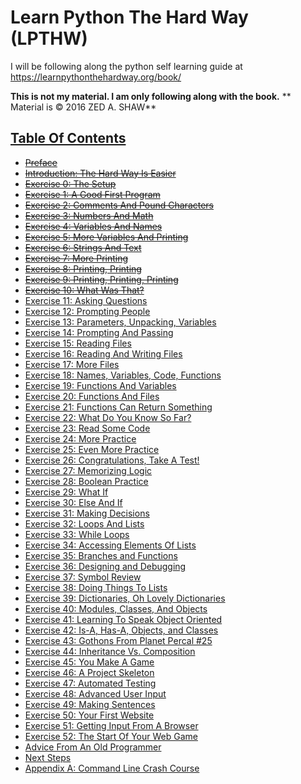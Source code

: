 # Learn Python The Hard Way (LPTHW)

I will be following along the python self learning guide at https://learnpythonthehardway.org/book/

**This is not my material.  I am only following along with the book.**
** Material is © 2016 ZED A. SHAW**

## [Table Of Contents](https://learnpythonthehardway.org/book/ "Table Of Contents")

* ~~[Preface](https://learnpythonthehardway.org/book/preface.html "Preface")~~
* ~~[Introduction: The Hard Way Is Easier](https://learnpythonthehardway.org/book/intro.html "Introduction")~~
* ~~[Exercise 0: The Setup](https://learnpythonthehardway.org/book/ex0.html "Exercise 0")~~
* ~~[Exercise 1: A Good First Program](https://learnpythonthehardway.org/book/ex1.html "Exercise 1")~~
* ~~[Exercise 2: Comments And Pound Characters](https://learnpythonthehardway.org/book/ex2.html "Exercise 2")~~
* ~~[Exercise 3: Numbers And Math](https://learnpythonthehardway.org/book/ex3.html "Exercise 3")~~
* ~~[Exercise 4: Variables And Names](https://learnpythonthehardway.org/book/ex4.html "Exercise 4")~~
* ~~[Exercise 5: More Variables And Printing](https://learnpythonthehardway.org/book/ex5.html "Exercise 5")~~
* ~~[Exercise 6: Strings And Text](https://learnpythonthehardway.org/book/ex6.html "Exercise 6")~~
* ~~[Exercise 7: More Printing](https://learnpythonthehardway.org/book/ex7.html "Exercise 7")~~
* ~~[Exercise 8: Printing, Printing](https://learnpythonthehardway.org/book/ex8.html "Exercise 8")~~
* ~~[Exercise 9: Printing, Printing, Printing](https://learnpythonthehardway.org/book/ex9.html "Exercise 9")~~
* ~~[Exercise 10: What Was That?](https://learnpythonthehardway.org/book/ex10.html "Exercise 10")~~
* [Exercise 11: Asking Questions](https://learnpythonthehardway.org/book/ex11.html "Exercise 11")
* [Exercise 12: Prompting People](https://learnpythonthehardway.org/book/ex12.html "Exercise 12")
* [Exercise 13: Parameters, Unpacking, Variables](https://learnpythonthehardway.org/book/ex13.html "Exercise 13")
* [Exercise 14: Prompting And Passing](https://learnpythonthehardway.org/book/ex14.html "Exercise 14")
* [Exercise 15: Reading Files](https://learnpythonthehardway.org/book/ex15.html "Exercise 15")
* [Exercise 16: Reading And Writing Files](https://learnpythonthehardway.org/book/ex16.html "Exercise 16")
* [Exercise 17: More Files](https://learnpythonthehardway.org/book/ex17.html "Exercise 17")
* [Exercise 18: Names, Variables, Code, Functions](https://learnpythonthehardway.org/book/ex18.html "Exercise 18")
* [Exercise 19: Functions And Variables](https://learnpythonthehardway.org/book/ex19.html "Exercise 19")
* [Exercise 20: Functions And Files](https://learnpythonthehardway.org/book/ex20.html "Exercise 20")
* [Exercise 21: Functions Can Return Something](https://learnpythonthehardway.org/book/ex21.html "Exercise 21")
* [Exercise 22: What Do You Know So Far?](https://learnpythonthehardway.org/book/ex22.html "Exercise 22")
* [Exercise 23: Read Some Code](https://learnpythonthehardway.org/book/ex23.html "Exercise 23")
* [Exercise 24: More Practice](https://learnpythonthehardway.org/book/ex24.html "Exercise 24")
* [Exercise 25: Even More Practice](https://learnpythonthehardway.org/book/ex25.html "Exercise 25")
* [Exercise 26: Congratulations, Take A Test!](https://learnpythonthehardway.org/book/ex26.html "Exercise 26")
* [Exercise 27: Memorizing Logic](https://learnpythonthehardway.org/book/ex27.html "Exercise 27")
* [Exercise 28: Boolean Practice](https://learnpythonthehardway.org/book/ex28.html "Exercise 28")
* [Exercise 29: What If](https://learnpythonthehardway.org/book/ex29.html "Exercise 29")
* [Exercise 30: Else And If](https://learnpythonthehardway.org/book/ex30.html "Exercise 30")
* [Exercise 31: Making Decisions](https://learnpythonthehardway.org/book/ex31.html "Exercise 31")
* [Exercise 32: Loops And Lists](https://learnpythonthehardway.org/book/ex32.html "Exercise 32")
* [Exercise 33: While Loops](https://learnpythonthehardway.org/book/ex33.html "Exercise 33")
* [Exercise 34: Accessing Elements Of Lists](https://learnpythonthehardway.org/book/ex34.html "Exercise 34")
* [Exercise 35: Branches and Functions](https://learnpythonthehardway.org/book/ex35.html "Exercise 35")
* [Exercise 36: Designing and Debugging](https://learnpythonthehardway.org/book/ex36.html "Exercise 36")
* [Exercise 37: Symbol Review](https://learnpythonthehardway.org/book/ex37.html "Exercise 37")
* [Exercise 38: Doing Things To Lists](https://learnpythonthehardway.org/book/ex38.html "Exercise 38")
* [Exercise 39: Dictionaries, Oh Lovely Dictionaries](https://learnpythonthehardway.org/book/ex39.html "Exercise 39")
* [Exercise 40: Modules, Classes, And Objects](https://learnpythonthehardway.org/book/ex40.html "Exercise 40")
* [Exercise 41: Learning To Speak Object Oriented](https://learnpythonthehardway.org/book/ex41.html "Exercise 41")
* [Exercise 42: Is-A, Has-A, Objects, and Classes](https://learnpythonthehardway.org/book/ex42.html "Exercise 42")
* [Exercise 43: Gothons From Planet Percal #25](https://learnpythonthehardway.org/book/ex43.html "Exercise 43")
* [Exercise 44: Inheritance Vs. Composition](https://learnpythonthehardway.org/book/ex44.html "Exercise 44")
* [Exercise 45: You Make A Game](https://learnpythonthehardway.org/book/ex45.html "Exercise 45")
* [Exercise 46: A Project Skeleton](https://learnpythonthehardway.org/book/ex46.html "Exercise 46")
* [Exercise 47: Automated Testing](https://learnpythonthehardway.org/book/ex47.html "Exercise 47")
* [Exercise 48: Advanced User Input](https://learnpythonthehardway.org/book/ex48.html "Exercise 48")
* [Exercise 49: Making Sentences](https://learnpythonthehardway.org/book/ex49.html "Exercise 49")
* [Exercise 50: Your First Website](https://learnpythonthehardway.org/book/ex50.html "Exercise 50")
* [Exercise 51: Getting Input From A Browser](https://learnpythonthehardway.org/book/ex51.html "Exercise 51")
* [Exercise 52: The Start Of Your Web Game](https://learnpythonthehardway.org/book/ex52.html "Exercise 52")
* [Advice From An Old Programmer](https://learnpythonthehardway.org/book/advice.html "Advice From An Old Programmer")
* [Next Steps](https://learnpythonthehardway.org/book/next.html "Next Steps")
* [Appendix A: Command Line Crash Course](https://learnpythonthehardway.org/book/appendixa.html "Appendix A: Command Line Crash Course")
